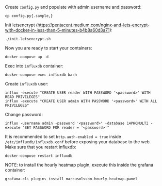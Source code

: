Create `config.py` and populate with admin username and password:

    cp config.py{.sample,}

Init letsencrypt (https://pentacent.medium.com/nginx-and-lets-encrypt-with-docker-in-less-than-5-minutes-b4b8a60d3a71):

    ./init-letsencrypt.sh

Now you are ready to start your containers:

    docker-compose up -d

Exec into `influxdb` container:

    docker-compose exec influxdb bash

Create `influxdb` user:

    influx -execute "CREATE USER reader WITH PASSWORD '<password>' WITH READ PRIVILEGES"
    influx -execute "CREATE USER admin WITH PASSWORD '<password>' WITH ALL PRIVILEGES"

Change password:

    influx -username admin -password '<password>' -database 14PHCMULTI -execute "SET PASSWORD FOR reader = '<password>'"

It is recommended to set `http.auth-enabled = true` inside `/etc/influxdb/influxdb.conf` before exposing your database to the web. Make sure that you restart influxdb:

    docker-compose restart influxdb

NOTE: to install the hourly heatmap plugin, execute this inside the grafana container:

    grafana-cli plugins install marcusolsson-hourly-heatmap-panel
